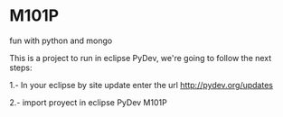 M101P
=====

fun with python and mongo

This is a project to run in eclipse PyDev, we're going to follow the next steps:

1.- In your eclipse by site update enter the url http://pydev.org/updates

2.- import proyect in eclipse PyDev M101P